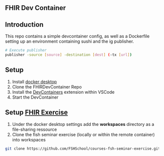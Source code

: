 ## FHIR Dev Container

## Introduction

This repo contains a simple devcontainer config, as well as a Dockerfile setting up an environment containing sushi and the ig publisher.

```bash
# Execute publisher
publisher -source [source] -destination [dest] (-tx [url])
```

## Setup

1. Install [docker desktop](https://docs.docker.com/desktop/)
2. Clone the FHIRDevContainer Repo
3. Install the [DevContainers](https://marketplace.visualstudio.com/items?itemName=ms-vscode-remote.remote-containers) extension within VSCode
4. Start the DevContainer

## Setup [FHIR Exercise](https://fshschool.org/courses/fsh-seminar)

1. Under the docker desktop settings add the **workspaces** directory as a file-sharing ressource
2. Clone the fish seminar exercise (locally or within the remote container) into workspaces

```bash
git clone https://github.com/FSHSchool/courses-fsh-seminar-exercise.git
```

